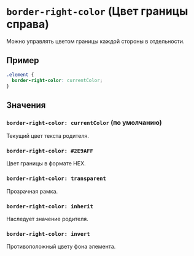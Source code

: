 # `border-right-color` (Цвет границы справа)

Можно управлять цветом границы каждой стороны в отдельности.

## Пример

```css
.element {
  border-right-color: currentColor;
}
```

## Значения

### `border-right-color: currentColor` (по умолчанию)

Текущий цвет текста родителя.

### `border-right-color: #2E9AFF`

Цвет границы в формате HEX.

### `border-right-color: transparent`

Прозрачная рамка.

### `border-right-color: inherit`

Наследует значение родителя.

### `border-right-color: invert`

Противоположный цвету фона элемента.
